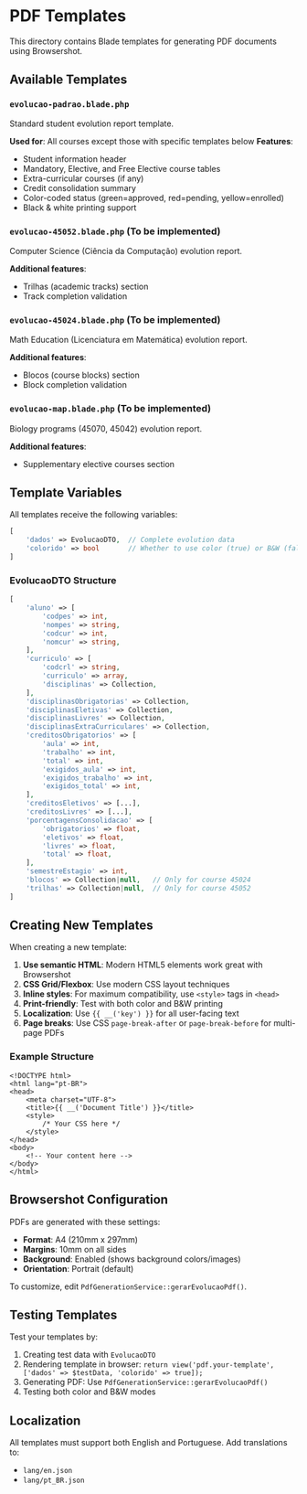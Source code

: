 # PDF Templates

This directory contains Blade templates for generating PDF documents using Browsershot.

## Available Templates

### `evolucao-padrao.blade.php`
Standard student evolution report template.

**Used for**: All courses except those with specific templates below
**Features**:
- Student information header
- Mandatory, Elective, and Free Elective course tables
- Extra-curricular courses (if any)
- Credit consolidation summary
- Color-coded status (green=approved, red=pending, yellow=enrolled)
- Black & white printing support

### `evolucao-45052.blade.php` (To be implemented)
Computer Science (Ciência da Computação) evolution report.

**Additional features**:
- Trilhas (academic tracks) section
- Track completion validation

### `evolucao-45024.blade.php` (To be implemented)
Math Education (Licenciatura em Matemática) evolution report.

**Additional features**:
- Blocos (course blocks) section
- Block completion validation

### `evolucao-map.blade.php` (To be implemented)
Biology programs (45070, 45042) evolution report.

**Additional features**:
- Supplementary elective courses section

## Template Variables

All templates receive the following variables:

```php
[
    'dados' => EvolucaoDTO,  // Complete evolution data
    'colorido' => bool       // Whether to use color (true) or B&W (false)
]
```

### EvolucaoDTO Structure

```php
[
    'aluno' => [
        'codpes' => int,
        'nompes' => string,
        'codcur' => int,
        'nomcur' => string,
    ],
    'curriculo' => [
        'codcrl' => string,
        'curriculo' => array,
        'disciplinas' => Collection,
    ],
    'disciplinasObrigatorias' => Collection,
    'disciplinasEletivas' => Collection,
    'disciplinasLivres' => Collection,
    'disciplinasExtraCurriculares' => Collection,
    'creditosObrigatorios' => [
        'aula' => int,
        'trabalho' => int,
        'total' => int,
        'exigidos_aula' => int,
        'exigidos_trabalho' => int,
        'exigidos_total' => int,
    ],
    'creditosEletivos' => [...],
    'creditosLivres' => [...],
    'porcentagensConsolidacao' => [
        'obrigatorios' => float,
        'eletivos' => float,
        'livres' => float,
        'total' => float,
    ],
    'semestreEstagio' => int,
    'blocos' => Collection|null,   // Only for course 45024
    'trilhas' => Collection|null,  // Only for course 45052
]
```

## Creating New Templates

When creating a new template:

1. **Use semantic HTML**: Modern HTML5 elements work great with Browsershot
2. **CSS Grid/Flexbox**: Use modern CSS layout techniques
3. **Inline styles**: For maximum compatibility, use `<style>` tags in `<head>`
4. **Print-friendly**: Test with both color and B&W printing
5. **Localization**: Use `{{ __('key') }}` for all user-facing text
6. **Page breaks**: Use CSS `page-break-after` or `page-break-before` for multi-page PDFs

### Example Structure

```blade
<!DOCTYPE html>
<html lang="pt-BR">
<head>
    <meta charset="UTF-8">
    <title>{{ __('Document Title') }}</title>
    <style>
        /* Your CSS here */
    </style>
</head>
<body>
    <!-- Your content here -->
</body>
</html>
```

## Browsershot Configuration

PDFs are generated with these settings:
- **Format**: A4 (210mm x 297mm)
- **Margins**: 10mm on all sides
- **Background**: Enabled (shows background colors/images)
- **Orientation**: Portrait (default)

To customize, edit `PdfGenerationService::gerarEvolucaoPdf()`.

## Testing Templates

Test your templates by:

1. Creating test data with `EvolucaoDTO`
2. Rendering template in browser: `return view('pdf.your-template', ['dados' => $testData, 'colorido' => true]);`
3. Generating PDF: Use `PdfGenerationService::gerarEvolucaoPdf()`
4. Testing both color and B&W modes

## Localization

All templates must support both English and Portuguese. Add translations to:
- `lang/en.json`
- `lang/pt_BR.json`
